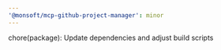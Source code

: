 ```yaml
---
'@monsoft/mcp-github-project-manager': minor
---
```


chore(package): Update dependencies and adjust build scripts
